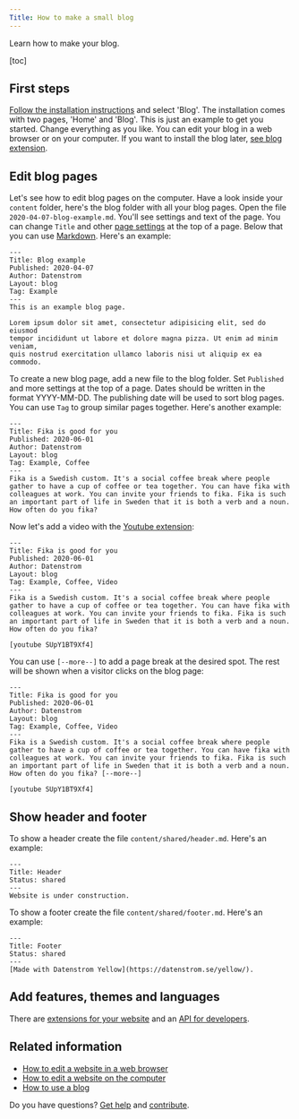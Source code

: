 ```yaml
---
Title: How to make a small blog
---
```

Learn how to make your blog.

[toc]

## First steps

[Follow the installation instructions](how-to-get-started) and select 'Blog'. The installation comes with two pages, 'Home' and 'Blog'. This is just an example to get you started. Change everything as you like. You can edit your blog in a web browser or on your computer. If you want to install the blog later, [see blog extension](https://github.com/datenstrom/yellow-extensions/tree/master/source/blog).

## Edit blog pages

Let's see how to edit blog pages on the computer. Have a look inside your `content` folder, here's the blog folder with all your blog pages. Open the file `2020-04-07-blog-example.md`. You'll see settings and text of the page. You can change `Title` and other [page settings](how-to-adjust-system#page-settings) at the top of a page. Below that you can use [Markdown](how-to-adjust-content#markdown). Here's an example:

```
---
Title: Blog example
Published: 2020-04-07
Author: Datenstrom
Layout: blog
Tag: Example
---
This is an example blog page. 

Lorem ipsum dolor sit amet, consectetur adipisicing elit, sed do eiusmod 
tempor incididunt ut labore et dolore magna pizza. Ut enim ad minim veniam, 
quis nostrud exercitation ullamco laboris nisi ut aliquip ex ea commodo. 
```

To create a new blog page, add a new file to the blog folder. Set `Published` and more settings at the top of a page. Dates should be written in the format YYYY-MM-DD. The publishing date will be used to sort blog pages. You can use `Tag` to group similar pages together. Here's another example:

```
---
Title: Fika is good for you
Published: 2020-06-01
Author: Datenstrom
Layout: blog
Tag: Example, Coffee
---
Fika is a Swedish custom. It's a social coffee break where people 
gather to have a cup of coffee or tea together. You can have fika with 
colleagues at work. You can invite your friends to fika. Fika is such 
an important part of life in Sweden that it is both a verb and a noun. 
How often do you fika?
```

Now let's add a video with the [Youtube extension](https://github.com/datenstrom/yellow-extensions/tree/master/source/youtube):

```
---
Title: Fika is good for you
Published: 2020-06-01
Author: Datenstrom
Layout: blog
Tag: Example, Coffee, Video
---
Fika is a Swedish custom. It's a social coffee break where people 
gather to have a cup of coffee or tea together. You can have fika with 
colleagues at work. You can invite your friends to fika. Fika is such 
an important part of life in Sweden that it is both a verb and a noun. 
How often do you fika?

[youtube SUpY1BT9Xf4]
```

You can use `[--more--]` to add a page break at the desired spot. The rest will be shown when a visitor clicks on the blog page:

```
---
Title: Fika is good for you
Published: 2020-06-01
Author: Datenstrom
Layout: blog
Tag: Example, Coffee, Video
---
Fika is a Swedish custom. It's a social coffee break where people 
gather to have a cup of coffee or tea together. You can have fika with 
colleagues at work. You can invite your friends to fika. Fika is such 
an important part of life in Sweden that it is both a verb and a noun. 
How often do you fika? [--more--]

[youtube SUpY1BT9Xf4]
```

## Show header and footer

To show a header create the file `content/shared/header.md`. Here's an example:

```
---
Title: Header
Status: shared
---
Website is under construction.
```

To show a footer create the file `content/shared/footer.md`. Here's an example:

```
---
Title: Footer
Status: shared
---
[Made with Datenstrom Yellow](https://datenstrom.se/yellow/).
```

## Add features, themes and languages

There are [extensions for your website](https://github.com/datenstrom/yellow-extensions) and an [API for developers](api-for-developers).

## Related information

* [How to edit a website in a web browser](https://github.com/datenstrom/yellow-extensions/tree/master/source/edit)
* [How to edit a website on the computer](https://github.com/datenstrom/yellow-extensions/tree/master/source/core)
* [How to use a blog](https://github.com/datenstrom/yellow-extensions/tree/master/source/blog)

Do you have questions? [Get help](.) and [contribute](contributing-guidelines).
